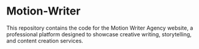 # Motion-Writer
This repository contains the code for the Motion Writer Agency website, a professional platform designed to showcase creative writing, storytelling, and content creation services.
